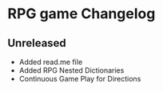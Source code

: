 # RPG game Changelog

## Unreleased
- Added read.me file
- Added RPG Nested Dictionaries
- Continuous Game Play for Directions
